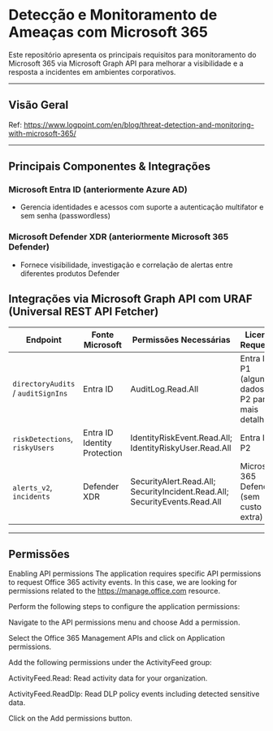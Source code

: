# Detecção e Monitoramento de Ameaças com Microsoft 365

Este repositório apresenta os principais requisitos para monitoramento do Microsoft 365 via Microsoft Graph API para melhorar a visibilidade e a resposta a incidentes em ambientes corporativos.

---

##  Visão Geral

Ref: https://www.logpoint.com/en/blog/threat-detection-and-monitoring-with-microsoft-365/

---

##  Principais Componentes & Integrações

### Microsoft Entra ID (anteriormente Azure AD)
- Gerencia identidades e acessos com suporte a autenticação multifator e sem senha (passwordless)

### Microsoft Defender XDR (anteriormente Microsoft 365 Defender)
- Fornece visibilidade, investigação e correlação de alertas entre diferentes produtos Defender

##  Integrações via Microsoft Graph API com URAF (Universal REST API Fetcher)



| Endpoint                        | Fonte Microsoft       | Permissões Necessárias                         | Licença Requerida                  |
|---------------------------------|------------------------|------------------------------------------------|------------------------------------|
| `directoryAudits` / `auditSignIns` | Entra ID               | AuditLog.Read.All                              | Entra ID P1 (alguns dados); P2 para mais detalhe  |
| `riskDetections`, `riskyUsers`     | Entra ID Identity Protection | IdentityRiskEvent.Read.All; IdentityRiskyUser.Read.All | Entra ID P2  |
| `alerts_v2`, `incidents`           | Defender XDR           | SecurityAlert.Read.All; SecurityIncident.Read.All;	SecurityEvents.Read.All | Microsoft 365 Defender (sem custo extra) : |

---

##  Permissões

Enabling API permissions
The application requires specific API permissions to request Office 365 activity events. In this case, we are looking for permissions related to the https://manage.office.com resource.

Perform the following steps to configure the application permissions:

Navigate to the API permissions menu and choose Add a permission.

Select the Office 365 Management APIs and click on Application permissions.

Add the following permissions under the ActivityFeed group:

ActivityFeed.Read: Read activity data for your organization.

ActivityFeed.ReadDlp: Read DLP policy events including detected sensitive data.

Click on the Add permissions button.




